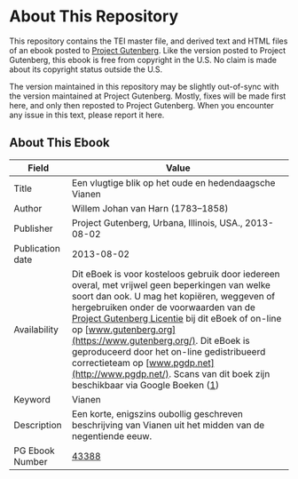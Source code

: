 # About This Repository

This repository contains the TEI master file, and derived text and HTML files of an ebook posted to [Project Gutenberg](https://www.gutenberg.org/). Like the version posted to Project Gutenberg, this ebook is free from copyright in the U.S. No claim is made about its copyright status outside the U.S.

The version maintained in this repository may be slightly out-of-sync with the version maintained at Project Gutenberg. Mostly, fixes will be made first here, and only then reposted to Project Gutenberg. When you encounter any issue in this text, please report it here.

## About This Ebook

| Field | Value |
| ----- | ----- |
| Title | Een vlugtige blik op het oude en hedendaagsche Vianen |
| Author | Willem Johan van Harn (1783–1858) |
| Publisher | Project Gutenberg, Urbana, Illinois, USA., 2013-08-02 |
| Publication date | 2013-08-02 |
| Availability | Dit eBoek is voor kosteloos gebruik door iedereen overal, met vrijwel geen beperkingen van welke soort dan ook. U mag het kopiëren, weggeven of hergebruiken onder de voorwaarden van de [Project Gutenberg Licentie](https://www.gutenberg.org/license) bij dit eBoek of on-line op [www.gutenberg.org](https://www.gutenberg.org/). Dit eBoek is geproduceerd door het on-line gedistribueerd correctieteam op [www.pgdp.net](http://www.pgdp.net/). Scans van dit boek zijn beschikbaar via Google Boeken ([1](http://books.google.nl/books?id=GEdSAAAAcAAJ)) |
| Keyword | Vianen |
| Description | Een korte, enigszins oubollig geschreven beschrijving van Vianen uit het midden van de negentiende eeuw. |
| PG Ebook Number | [43388](https://www.gutenberg.org/ebooks/43388) |
